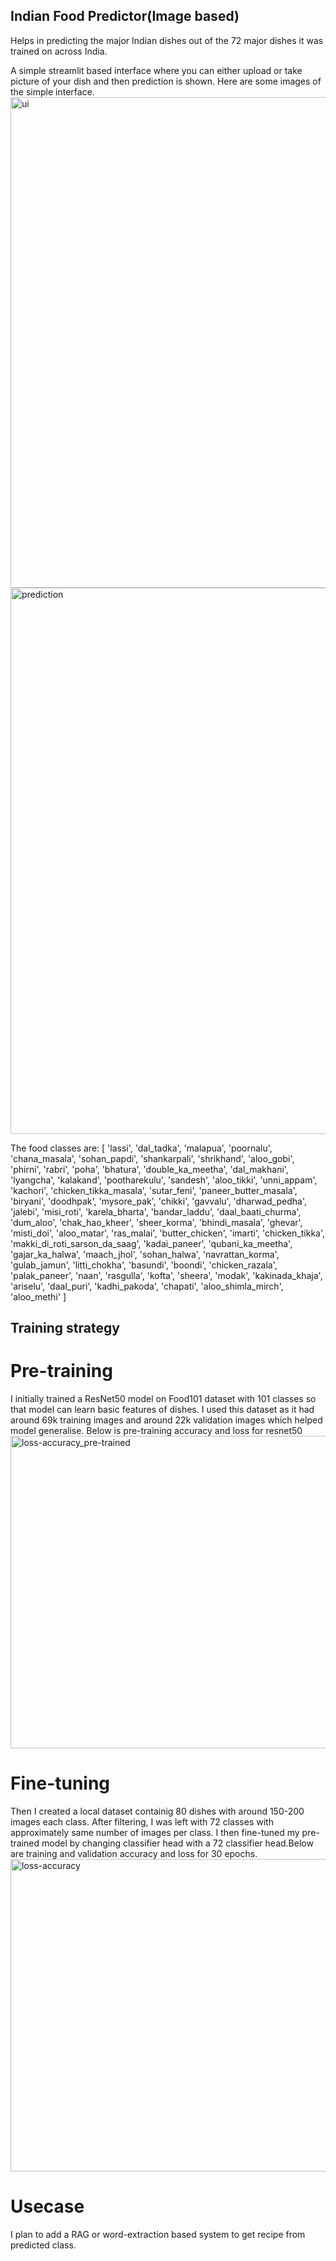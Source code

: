 ## Indian Food Predictor(Image based)
Helps in predicting the major Indian dishes out of the 72 major dishes it was trained on across India.


A simple streamlit based interface where you can either upload or take picture of your dish and then prediction is shown.
Here are some images of the simple interface.
<img width="1034" height="785" alt="ui" src="https://github.com/user-attachments/assets/d9c83ff0-9dd8-4bab-a124-07337764474d" />
<img width="1034" height="874" alt="prediction" src="https://github.com/user-attachments/assets/963ba6d2-c60f-4f23-931c-eb10a300ec39" />

The food classes are:
[
 'lassi', 'dal_tadka', 'malapua', 'poornalu', 'chana_masala',
 'sohan_papdi', 'shankarpali', 'shrikhand', 'aloo_gobi', 'phirni',
 'rabri', 'poha', 'bhatura', 'double_ka_meetha', 'dal_makhani',
 'lyangcha', 'kalakand', 'pootharekulu', 'sandesh', 'aloo_tikki',
 'unni_appam', 'kachori', 'chicken_tikka_masala', 'sutar_feni',
 'paneer_butter_masala', 'biryani', 'doodhpak', 'mysore_pak', 'chikki',
 'gavvalu', 'dharwad_pedha', 'jalebi', 'misi_roti', 'karela_bharta',
 'bandar_laddu', 'daal_baati_churma', 'dum_aloo', 'chak_hao_kheer',
 'sheer_korma', 'bhindi_masala', 'ghevar', 'misti_doi', 'aloo_matar',
 'ras_malai', 'butter_chicken', 'imarti', 'chicken_tikka',
 'makki_di_roti_sarson_da_saag', 'kadai_paneer', 'qubani_ka_meetha',
 'gajar_ka_halwa', 'maach_jhol', 'sohan_halwa', 'navrattan_korma',
 'gulab_jamun', 'litti_chokha', 'basundi', 'boondi', 'chicken_razala',
 'palak_paneer', 'naan', 'rasgulla', 'kofta', 'sheera', 'modak',
 'kakinada_khaja', 'ariselu', 'daal_puri', 'kadhi_pakoda', 'chapati',
 'aloo_shimla_mirch', 'aloo_methi'
]

## Training strategy
# Pre-training
I initially trained a ResNet50 model on Food101 dataset with 101 classes so that model can learn basic features of dishes. I used this dataset as it had around 69k training images and around 22k validation images which helped model generalise.
Below is pre-training accuracy and loss for resnet50
<img width="1500" height="500" alt="loss-accuracy_pre-trained" src="https://github.com/user-attachments/assets/4c6ab10e-e354-42b7-bd75-f431d8dd9ac3" />

# Fine-tuning
Then I created a local dataset containig 80 dishes with around 150-200 images each class. After filtering, I was left with 72 classes with approximately same number of images per class.
I then fine-tuned my pre-trained model by changing classifier head with a 72 classifier head.Below are training and validation accuracy and loss for 30 epochs.
<img width="1500" height="500" alt="loss-accuracy" src="https://github.com/user-attachments/assets/9cc8e022-19c9-4658-86ba-e3a997137eb7" />

# Usecase
I plan to add a RAG or word-extraction based system to get recipe from predicted class.
